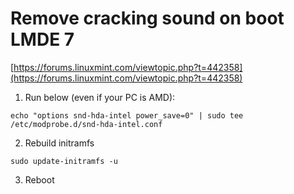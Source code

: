# Remove cracking sound on boot LMDE 7

[https://forums.linuxmint.com/viewtopic.php?t=442358](https://forums.linuxmint.com/viewtopic.php?t=442358)

1. Run below (even if your PC is AMD):
```
echo "options snd-hda-intel power_save=0" | sudo tee /etc/modprobe.d/snd-hda-intel.conf
```
2. Rebuild initramfs

```
sudo update-initramfs -u
```

3. Reboot
